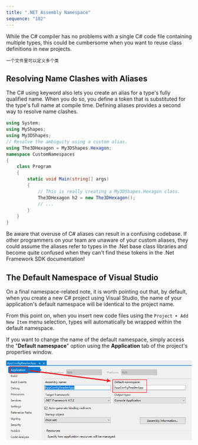 ```yaml
---
title: ".NET Assembly Namespace"
sequence: "102"
---
```


While the C# compiler has no problems with a single C# code file containing multiple types,
this could be cumbersome when you want to reuse class definitions in new projects.

```text
一个文件里可以定义多个类
```

## Resolving Name Clashes with Aliases

The C# using keyword also lets you create an alias for a type's fully qualified name.
When you do so, you define a token that is substituted for the type's full name at compile time.
Defining aliases provides a second way to resolve name clashes.

```csharp
using System;
using MyShapes;
using My3DShapes;
// Resolve the ambiguity using a custom alias.
using The3DHexagon = My3DShapes.Hexagon;
namespace CustomNamespaces
{
    class Program
    {
        static void Main(string[] args)
        {
            // This is really creating a My3DShapes.Hexagon class.
            The3DHexagon h2 = new The3DHexagon();
            // ...
        }
    }
}
```

Be aware that overuse of C# aliases can result in a confusing codebase.
If other programmers on your team are unaware of your custom aliases,
they could assume the aliases refer to types in the .Net base class libraries and
become quite confused when they can't find these tokens in the .Net Framework SDK documentation!

## The Default Namespace of Visual Studio

On a final namespace-related note, it is worth pointing out that,
by default, when you create a new C# project using Visual Studio,
the name of your application's default namespace will be identical to the project name.

From this point on, when you insert new code files using the `Project ➤ Add New Item` menu selection,
types will automatically be wrapped within the default namespace.

If you want to change the name of the default namespace,
simply access the "**Default namespace**" option
using the **Application** tab of the project's properties window.

![](/assets/images/csharp/vs/vs-application-default-namespace.png)
